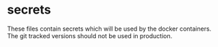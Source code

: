 # secrets

These files contain secrets which will be used by the docker containers.
The git tracked versions should not be used in production.

